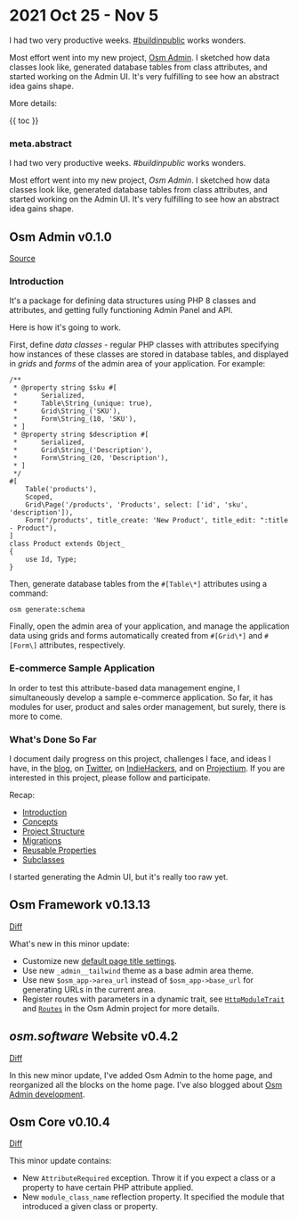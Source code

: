 # 2021 Oct 25 - Nov 5

I had two very productive weeks. [#buildinpublic](https://twitter.com/search?q=%23buildinpublic) works wonders. 

Most effort went into my new project, [Osm Admin](https://osm.software/blog/data/). I sketched how data classes look like, generated database tables from class attributes, and started working on the Admin UI. It's very fulfilling to see how an abstract idea gains shape.

More details:

{{ toc }}

### meta.abstract

I had two very productive weeks. *#buildinpublic* works wonders.

Most effort went into my new project, *Osm Admin*. I sketched how data classes look like, generated database tables from class attributes, and started working on the Admin UI. It's very fulfilling to see how an abstract idea gains shape.

## Osm Admin v0.1.0

[Source](https://github.com/osmphp/admin/tree/v0.1.0)

### Introduction

It's a package for defining data structures using PHP 8 classes and attributes, and getting fully functioning Admin Panel and API. 

Here is how it's going to work.

First, define *data classes* - regular PHP classes with attributes specifying how instances of these classes are stored in database tables, and displayed in *grids* and *forms* of the admin area of your application. For example:

    /**
     * @property string $sku #[
     *      Serialized,
     *      Table\String_(unique: true),
     *      Grid\String_('SKU'),
     *      Form\String_(10, 'SKU'),
     * ]
     * @property string $description #[
     *      Serialized,
     *      Grid\String_('Description'),
     *      Form\String_(20, 'Description'),
     * ]
     */
    #[
        Table('products'), 
        Scoped, 
        Grid\Page('/products', 'Products', select: ['id', 'sku', 'description']),
        Form('/products', title_create: 'New Product', title_edit: ":title - Product"),
    ]
    class Product extends Object_
    {
        use Id, Type;
    }  

Then, generate database tables from the `#[Table\*]` attributes using a command:

    osm generate:schema

Finally, open the admin area of your application, and manage the application data using grids and forms automatically created from `#[Grid\*]` and `#[Form\]` attributes, respectively.  

### E-commerce Sample Application

In order to test this attribute-based data management engine, I simultaneously develop a sample e-commerce application. So far, it has modules for user, product and sales order management, but surely, there is more to come.

### What's Done So Far

I document daily progress on this project, challenges I face, and ideas I have, in the [blog](https://osm.software/blog/data/), on [Twitter](https://twitter.com/v_osmianski), on [IndieHackers](https://www.indiehackers.com/osmianski/history), and on [Projectium](https://projectium.network/project/the-big-red-button/community). If you are interested in this project, please follow and participate.

Recap:

* [Introduction](../10/26-data-introduction.md)
* [Concepts](../10/27-data-concepts.md)
* [Project Structure](../10/28-data-project-structure.md)
* [Migrations](02-data-migrations.md)
* [Reusable Properties](03-data-class-traits.md)
* [Subclasses](04-data-subclasses.md)   

I started generating the Admin UI, but it's really too raw yet.

## Osm Framework v0.13.13

[Diff](https://github.com/osmphp/framework/compare/v0.13.4...v0.13.13)

What's new in this minor update:

* Customize new [default page title settings](https://osm.software/docs/framework/getting-started/configuration.html#application-title).
* Use new `_admin__tailwind` theme as a base admin area theme.
* Use new `$osm_app->area_url` instead of `$osm_app->base_url` for generating URLs in the current area.
* Register routes with parameters in a dynamic trait, see [`HttpModuleTrait`](https://github.com/osmphp/admin/blob/HEAD/src/Grids/Traits/HttpModuleTrait.php) and [`Routes`](https://github.com/osmphp/admin/blob/HEAD/src/Grids/Routes.php) in the Osm Admin project for more details. 

## *osm.software* Website v0.4.2

[Diff](https://github.com/osmphp/osmsoftware-website/compare/v0.4.1...v0.4.2)

In this new minor update, I've added Osm Admin to the home page, and reorganized all the blocks on the home page. I've also blogged about [Osm Admin development](#what-s-done-so-far).

## Osm Core v0.10.4

[Diff](https://github.com/osmphp/core/compare/v0.10.1...v0.10.4)

This minor update contains:

* New `AttributeRequired` exception. Throw it if you expect a class or a property to have certain PHP attribute applied.
* New `module_class_name` reflection property. It specified the module that introduced a given class or property. 


